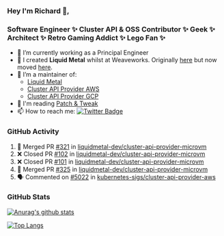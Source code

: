 ### Hey I'm Richard 👋, 

<h3 align="left">Software Engineer ✨ Cluster API & OSS Contributor ✨ Geek ✨ Architect ✨ Retro Gaming Addict ✨ Lego Fan ✨</h3>

- 🔭 I’m currently working as a Principal Engineer
- 📯 I created **Liquid Metal** whilst at Weaveworks. Originally [here](https://github.com/weaveworks-liquidmetal) but now moved [here](https://github.com/liquidmetal-dev).
- 👯 I’m a maintainer of:
  -  [Liquid Metal](https://github.com/liquidmetal-dev)
  -  [Cluster API Provider AWS](https://github.com/kubernetes-sigs/cluster-api-provider-aws)
  -  [Cluster API Provider GCP](https://github.com/kubernetes-sigs/cluster-api-provider-gcp)
- 💬 I'm reading [Patch & Tweak](https://bjooks.com/products/patch-tweak-exploring-modular-synthesis)
- 📫 How to reach me: [![Twitter Badge](https://img.shields.io/badge/-@fruit_case-00acee?style=flat&logo=Twitter&logoColor=white)](https://twitter.com/intent/follow?screen_name=fruit_case "Follow on Twitter")

### GitHub Activity 

<!--START_SECTION:activity-->
1. 🎉 Merged PR [#321](https://github.com/liquidmetal-dev/cluster-api-provider-microvm/pull/321) in [liquidmetal-dev/cluster-api-provider-microvm](https://github.com/liquidmetal-dev/cluster-api-provider-microvm)
2. ❌ Closed PR [#102](https://github.com/liquidmetal-dev/cluster-api-provider-microvm/pull/102) in [liquidmetal-dev/cluster-api-provider-microvm](https://github.com/liquidmetal-dev/cluster-api-provider-microvm)
3. ❌ Closed PR [#101](https://github.com/liquidmetal-dev/cluster-api-provider-microvm/pull/101) in [liquidmetal-dev/cluster-api-provider-microvm](https://github.com/liquidmetal-dev/cluster-api-provider-microvm)
4. 🎉 Merged PR [#325](https://github.com/liquidmetal-dev/cluster-api-provider-microvm/pull/325) in [liquidmetal-dev/cluster-api-provider-microvm](https://github.com/liquidmetal-dev/cluster-api-provider-microvm)
5. 🗣 Commented on [#5022](https://github.com/kubernetes-sigs/cluster-api-provider-aws/pull/5022#issuecomment-2701420183) in [kubernetes-sigs/cluster-api-provider-aws](https://github.com/kubernetes-sigs/cluster-api-provider-aws)
<!--END_SECTION:activity-->

### GitHub Stats

[![Anurag's github stats](https://github-readme-stats.vercel.app/api?username=richardcase&count_private=true&show_icons=true)](https://github.com/anuraghazra/github-readme-stats)

[![Top Langs](https://github-readme-stats.vercel.app/api/top-langs/?username=richardcase&hide=html&layout=compact)](https://github.com/anuraghazra/github-readme-stats)
